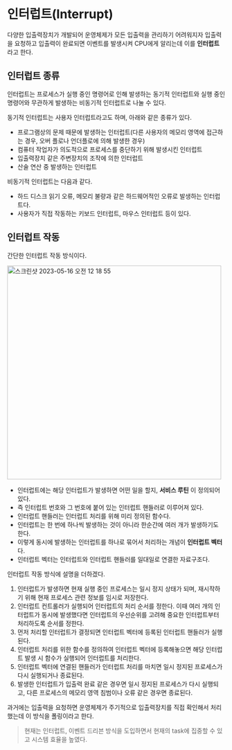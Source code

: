 # 인터럽트(Interrupt)

다양한 입출력장치가 개발되어 운영체제가 모든 입출력을 관리하기 어려워지자 입출력을 요청하고 입출력이 완료되면 이벤트를 발생시켜 CPU에게 알리는데 이를 __인터럽트__ 라고 한다.
 
## 인터럽트 종류

인터럽트는 프로세스가 실행 중인 명령어로 인해 발생하는 동기적 인터럽트와 실행 중인 명령어와 무관하게 발생하는 비동기적 인터럽트로 나눌 수 있다.

동기적 인터럽트는 사용자 인터럽트라고도 하며, 아래와 같은 종류가 있다.

* 프로그램상의 문제 때문에 발생하는 인터럽트(다른 사용자의 메모리 영역에 접근하는 경우, 오버 플로나 언더플로에 의해 발생한 경우)
* 컴퓨터 작업자가 의도적으로 프로세스를 중단하기 위해 발생시킨 인터럽트
* 입출력장치 같은 주변장치의 조작에 의한 인터럽트
* 산술 연산 중 발생하는 인터럽트

비동기적 인터럽트는 다음과 같다.

* 하드 디스크 읽기 오류, 메모리 불량과 같은 하드웨어적인 오류로 발생하는 인터럽트다.
* 사용자가 직접 작동하는 키보드 인터럽트, 마우스 인터럽트 등이 있다.

## 인터럽트 작동

간단한 인터럽트 작동 방식이다.

<img width="494" alt="스크린샷 2023-05-16 오전 12 18 55" src="https://github.com/hyeong-jun-kim/CS-Study/assets/76802855/736beb1d-2354-4973-8110-b874a624bd09">

* 인터럽트에는 해당 인터럽트가 발생하면 어떤 일을 할지, __서비스 루틴__ 이 정의되어 있다.
* 즉 인터럽트 번호와 그 번호에 붙어 있는 인터럽트 핸들러로 이루어져 있다.
* 인터럽트 핸들러는 인터럽트 처리를 위해 미리 정의된 함수다. 
* 인터럽트는 한 번에 하나씩 발생하는 것이 아니라 한순간에 여러 개가 발생하기도 한다.
* 이렇게 동시에 발생하는 인터럽트를 하나로 묶어서 처리하는 개념이 __인터럽트 벡터__ 다.
* 인터럽트 벡터는 인터럽트와 인터럽트 핸들러를 일대일로 연결한 자료구조다.

인터럽트 작동 방식에 설명을 더하겠다.

1. 인터럽트가 발생하면 현재 실행 중인 프로세스는 일시 정지 상태가 되며, 재시작하기 위해 현재 프로세스 관련 정보를 임시로 저장한다.
2. 인터럽트 컨트롤러가 실행되어 인터럽트의 처리 순서를 정한다. 이때 여러 개의 인터럽트가 동시에 발생했다면 인터럽트의 우선순위를 고려해 중요한 인터럽트부터 처리하도록 순서를 정한다.
3. 먼저 처리할 인터럽트가 결정되면 인터럽트 벡터에 등록된 인터럽트 핸들러가 실행된다. 
5. 인터럽트 처리를 위한 함수를 정의하여 인터럽트 벡터에 등록해놓으면 해당 인터럽트 발생 시 함수가 실행되어 인터럽트를 처리한다.
6. 인터럽트 벡터에 연결된 핸들러가 인터럽트 처리를 마치면 일시 정지된 프로세스가 다시 실행되거나 종료된다. 
7. 발생한 인터럽트가 입출력 완료 같은 경우면 일시 정지된 프로세스가 다시 실행되고, 다른 프로세스의 메모리 영역 침범이나 오류 같은 경우면 종료된다.

과거에는 입출력을 요청하면 운영체제가 주기적으로 입출력장치를 직접 확인해서 처리했는데 이 방식을 폴링이라고 한다.
 
> 현재는 인터럽트, 이벤트 드리븐 방식을 도입하면서 현재의 task에 집중할 수 있고 시스템 효율을 높였다.





